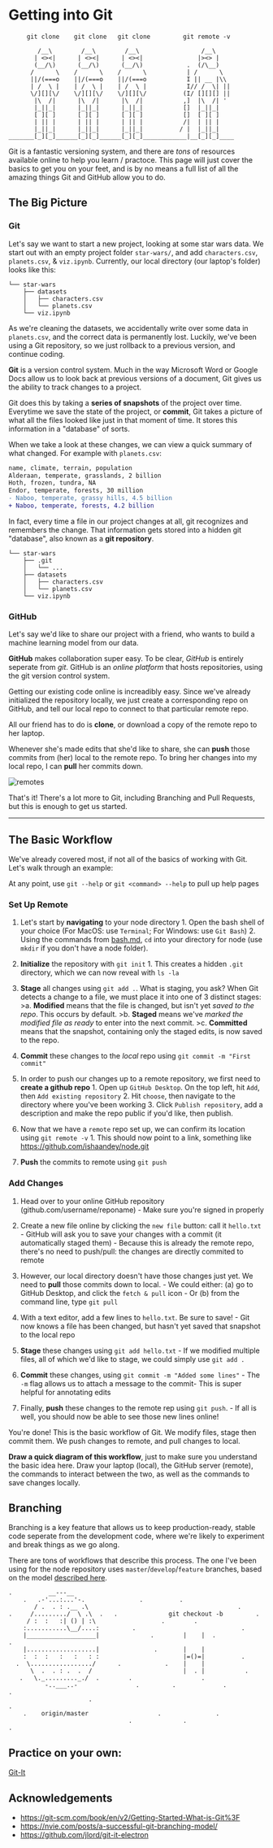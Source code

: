 # Getting into Git
       
```
     git clone    git clone   git clone         git remote -v   

        /__\        /__\        /__\                 /__\    
       | <><|      | <><|      | <><|               |><> |   
       (__/\)      (__/\)      (__/\)            .  (/\__)   
      /      \    /      \    /      \           | /      \  
      ||/(===o    ||/(===o    ||/(===o           I || __ |\\ 
      | /  \ |    | /  \ |    | /  \ |           I// /  \| ||
      \/][][\/    \/][][\/    \/][][\/          (I/ [][][] ||
       |\  /|      |\  /|      |\  /|           ,]  |\  /| ' 
       |_||_|      |_||_|      |_||_|           []  |_||_|   
       [ ][ ]      [ ][ ]      [ ][ ]           []  [ ][ ]   
       | || |      | || |      | || |           /|  | || |   
       |_||_|      |_||_|      |_||_|          / |  |_||_|   
_______[_][_]______[_][_]______[_][_]____________|__[_][_]____
```

Git is a fantastic versioning system, and there are *tons* of resources available online to help you learn / practoce. This page will just cover the basics to get you on your feet, and is by no means a full list of all the amazing things Git and GitHub allow you to do. 

## The Big Picture

### Git 
Let's say we want to start a new project, looking at some star wars data. We start out with an empty project folder `star-wars/`, and add `characters.csv`, `planets.csv`, & `viz.ipynb`. Currently, our local directory (our laptop's folder) looks like this: 

```
└── star-wars
    ├── datasets
    │   ├── characters.csv
    │   └── planets.csv
    └── viz.ipynb
```

As we're cleaning the datasets, we accidentally write over some data in `planets.csv`, and the correct data is permanently lost. Luckily, we've been using a Git repository, so we just rollback to a previous version, and continue coding.

**Git** is a version control system. Much in the way Microsoft Word or Google Docs allow us to look back at previous versions of a document, Git gives us the ability to track changes to a project.

Git does this by taking a **series of snapshots** of the project over time. Everytime we save the state of the project, or **commit**, Git takes a picture of what all the files looked like just in that moment of time. It stores this information in a "database" of sorts. 

When we take a look at these changes, we can view a quick summary of what changed. For example with `planets.csv`:
```diff
name, climate, terrain, population
Alderaan, temperate, grasslands, 2 billion
Hoth, frozen, tundra, NA
Endor, temperate, forests, 30 million
- Naboo, temperate, grassy hills, 4.5 billion
+ Naboo, temperate, forests, 4.2 billion
```

In fact, every time a file in our project changes at all, git recognizes and remembers the change. That information gets stored into a hidden git "database", also known as a **git repository**.

```
└── star-wars
    ├── .git
    │   └── ...
    ├── datasets
    │   ├── characters.csv
    │   └── planets.csv
    └── viz.ipynb
```

### GitHub
Let's say we'd like to share our project with a friend, who wants to build a machine learning model from our data. 

**GitHub** makes collaboration super easy. To be clear, *GitHub* is entirely seperate from *git*. GitHub is an *online platform* that hosts repositories, using the git version control system.

Getting our existing code online is increadibly easy. Since we've already initialized the repository locally, we just create a corresponding repo on GitHub, and tell our local repo to connect to that particular remote repo. 

All our friend has to do is **clone**, or download a copy of the remote repo to her laptop. 

Whenever she's made edits that she'd like to share, she can **push** those commits from (her) local to the remote repo. To bring her changes into my local repo, I can **pull** her commits down.

![remotes](screenshots/remotes.png)

That's it! There's a lot more to Git, including Branching and Pull Requests, but this is enough to get us started.

___

## The Basic Workflow
We've already covered most, if not all of the basics of working with Git. Let's walk through an example:

At any point, use `git --help` or `git <command> --help` to pull up help pages

### Set Up Remote
1. Let's start by **navigating** to your node directory
        1. Open the bash shell of your choice (For MacOS: use `Terminal`; For Windows: use `Git Bash`)
        2. Using the commands from [bash.md](bash.md), `cd` into your directory for node (use `mkdir` if you don't have a node folder). 

2. **Initialize** the repository with `git init`
        1. This creates a hidden `.git` directory, which we can now reveal with `ls -la`

3. **Stage** all changes using `git add .`. What is staging, you ask?
When Git detects a change to a file, we must place it into one of 3 distinct stages:
        >a. **Modified** means that the file is changed, but isn't yet *saved to the repo*. This occurs by default.
        >b. **Staged** means we've *marked the modified file* *as ready* to enter into the next commit.
        >c. **Committed** means that the snapshot, containing only the staged edits, is now saved to the repo.

4. **Commit** these changes to the *local* repo using `git commit -m "First commit"` 

5. In order to push our changes up to a remote repository, we first need to **create a github repo**
        1. Open up `GitHub Desktop`. On the top left, hit `Add`, then `Add existing repository`
        2. Hit `choose`, then navigate to the directory where you've been working
        3. Click `Publish repository`, add a description and make the repo public if you'd like, then publish.

6. Now that we have a `remote` repo set up, we can confirm its location using `git remote -v`
        1. This should now point to a link, something like <https://github.com/ishaandey/node.git>

7. **Push** the commits to remote using `git push`

### Add Changes
1. Head over to your online GitHub repository (github.com/username/reponame) 
        - Make sure you're signed in properly

2. Create a new file online by clicking the `new file` button: call it `hello.txt`
        - GitHub will ask you to save your changes with a commit (it automatically staged them)
        - Because this is already the remote repo, there's no need to push/pull: the changes are directly commited to remote

3. However, our local directory doesn't have those changes just yet. We need to **pull** those commits down to local.
        - We could either: (a) go to GitHub Desktop, and click the `fetch & pull` icon
        - Or (b) from the command line, type `git pull`

4. With a text editor, add a few lines to `hello.txt`. Be sure to save!
        - Git now knows a file has been changed, but hasn't yet saved that snapshot to the local repo

5. **Stage** these changes using `git add hello.txt`
        - If we modified multiple files, all of which we'd like to stage, we could simply use `git add .`

6. **Commit** these changes, using `git commit -m "Added some lines"`
        - The `-m` flag allows us to attach a message to the commit- This is super helpful for annotating edits

6. Finally, **push** these changes to the remote rep using `git push`. 
        - If all is well, you should now be able to see those new lines online!

You're done! This is the basic workflow of Git. We modify files, stage then commit them. We push changes to remote, and pull changes to local.

**Draw a quick diagram of this workflow**, just to make sure you understand the basic idea here. Draw your laptop (local), the GitHub server (remote), the commands to interact between the two, as well as the commands to save changes locally.

## Branching
Branching is a key feature that allows us to keep production-ready, stable code seperate from the development code, where we're likely to experiment and break things as we go along. 

There are tons of workflows that describe this process. The one I've been using for the node repository uses `master`/`develop`/`feature` branches, based on the model [described here](https://nvie.com/posts/a-successful-git-branching-model/).

```
.          __---__
    .   .-'...:...'-.               .          .
       / .  . : .__ .\                                         .
.     /........./  \ .\  .   .              git checkout -b         .
     / :  :   :| () | :\                  .        .
    :...........\__/....:         .                             .
    |___________________|              .        |    |  .                .
    |...................|               .       |    |
    :  :  :   :   :   : :                       |=()=|          .
  .  \................./      .            .    |    |
      \  .  . : .  .  /                         |  . |           .
   .   \._........._./  .        .                   .
          -..___..-                .         .             .                .
                      .                                               .
    .    origin/master                   .               .       
                                 .              .                         .    
```  

## Practice on your own:
[Git-It](https://github.com/jlord/git-it-electron)

## Acknowledgements
- https://git-scm.com/book/en/v2/Getting-Started-What-is-Git%3F
- https://nvie.com/posts/a-successful-git-branching-model/
- https://github.com/jlord/git-it-electron

